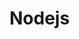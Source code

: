 # Nodejs

<Summary />

<script setup>
import Summary from '/.vitepress/components/Summary.vue'
</script>